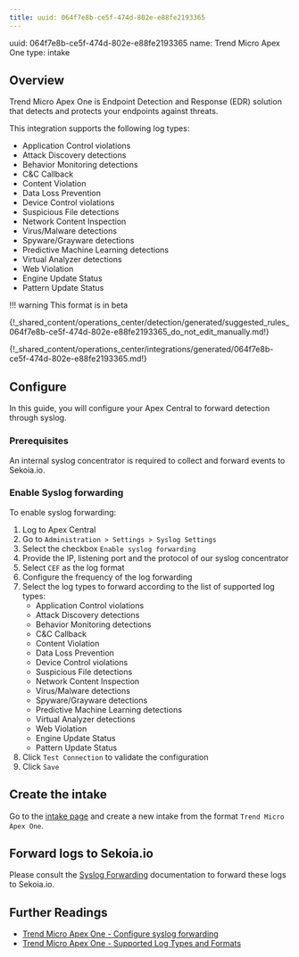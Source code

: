 ```yaml
---
title: uuid: 064f7e8b-ce5f-474d-802e-e88fe2193365
---
```


uuid: 064f7e8b-ce5f-474d-802e-e88fe2193365
name: Trend Micro Apex One
type: intake

## Overview

Trend Micro Apex One is Endpoint Detection and Response (EDR) solution that detects and protects your endpoints against threats.

This integration supports the following log types:

- Application Control violations
- Attack Discovery detections
- Behavior Monitoring detections
- C&C Callback
- Content Violation
- Data Loss Prevention
- Device Control violations
- Suspicious File detections
- Network Content Inspection
- Virus/Malware detections
- Spyware/Grayware detections
- Predictive Machine Learning detections
- Virtual Analyzer detections
- Web Violation
- Engine Update Status
- Pattern Update Status


!!! warning
    This format is in beta

{!_shared_content/operations_center/detection/generated/suggested_rules_064f7e8b-ce5f-474d-802e-e88fe2193365_do_not_edit_manually.md!}

{!_shared_content/operations_center/integrations/generated/064f7e8b-ce5f-474d-802e-e88fe2193365.md!}

## Configure

In this guide, you will configure your Apex Central to forward detection through syslog.

### Prerequisites

An internal syslog concentrator is required to collect and forward events to Sekoia.io.

### Enable Syslog forwarding

To enable syslog forwarding:

1. Log to Apex Central
2. Go to `Administration > Settings > Syslog Settings`
3. Select the checkbox `Enable syslog forwarding`
4. Provide the IP, listening port and the protocol of our syslog concentrator
5. Select `CEF` as the log format
6. Configure the frequency of the log forwarding
7. Select the log types to forward according to the list of supported log types:
	- Application Control violations
	- Attack Discovery detections
	- Behavior Monitoring detections
	- C&C Callback
	- Content Violation
	- Data Loss Prevention
	- Device Control violations
	- Suspicious File detections
	- Network Content Inspection
	- Virus/Malware detections
	- Spyware/Grayware detections
	- Predictive Machine Learning detections
	- Virtual Analyzer detections
	- Web Violation
	- Engine Update Status
	- Pattern Update Status
8. Click `Test Connection` to validate the configuration
9. Click `Save`

## Create the intake

Go to the [intake page](https://app.sekoia.io/operations/intakes) and create a new intake from the format `Trend Micro Apex One`.

## Forward logs to Sekoia.io

Please consult the [Syslog Forwarding](../../../ingestion_methods/sekoiaio_forwarder/) documentation to forward these logs to Sekoia.io.

## Further Readings

- [Trend Micro Apex One - Configure syslog forwarding](https://docs.trendmicro.com/en-us/enterprise/trend-micro-apex-central-2019-online-help/detections/logs_001/syslog-forwarding.aspx)
- [Trend Micro Apex One - Supported Log Types and Formats](https://docs.trendmicro.com/en-us/enterprise/trend-micro-apex-central-2019-online-help/detections/logs_001/syslog-forwarding/syslog-log-types-for.aspx)
